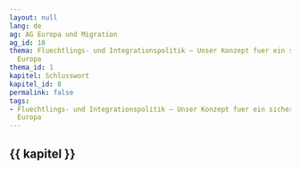 ```yaml
---
layout: null
lang: de
ag: AG Europa und Migration
ag_id: 10
thema: Fluechtlings- und Integrationspolitik – Unser Konzept fuer ein sicheres, integriertes
  Europa
thema_id: 1
kapitel: Schlusswort
kapitel_id: 8
permalink: false
tags:
- Fluechtlings- und Integrationspolitik – Unser Konzept fuer ein sicheres, integriertes
  Europa
---
```


## {{ kapitel }}
